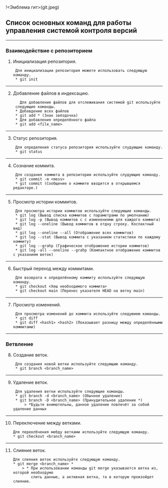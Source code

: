 !<Эмблема гит>(git.jpeg)
##  Список основных команд для работы управления системой контроля версий 

---
### Взаимодействие с репозиторием

1. Инициализация репозитория.

		Для инициализации репозитория можете использовать следующую команду.
		* git init
---
2. Добавление файлов в индексацию.

		  Для добавление файлов для отслеживания системой git используйте
		следующие команды.
		* Добавдение всех файлов 
		* git add * (Знак звёздочка)
		* Для добавления определённого файла
		* git add <file_name>
---
3. Статус репозитория.

		Для определения статуса репозитория используйте слудующие команду.
		* git status
---
4. Сознание коммита.

		Для создания коммита в репозитории используйте слудующие команду.
		* git commit -m <mess>
		* git commit (Сообщение о коммите вводится в открывшемся редакторе.)
---
5. Просмотр истории коммитов.

		Для просмотра истории коммитов используйте следующие команды.
		* git log (Вывод списка коммитов с параметрами по умолчанию)
		* git log -p (Вывод коммитов с с изменениями для каждого коммита)
		* git log --oneline (Вывод коммитов в отдну строку. Коспактный вид)
		* git log --oneline --all (Отображение всех коммитов)
		* git log --stat (Вывод коммита с указанием статистики по каждому коммиту)
		* git log --grahp (Графическое отображение истории коммитов)
		* git log -all --oneline --grahp (Компактное отображение коммитов с указанием веток)

---
6. Быстрый переход между коммитами.

		Для возврата к определённому коммиту используйте следующую команду.
		* git checkout <Хеш необходимого коммита>
		* git checkout main (Перенос указателя HEAD на ветку main)
---
7. Просмотр изменений.

		Для просмотра изменений до коммита используйте следуюиею команды.
		* git diff 
		* git diff <hash1> <hash2> (Показывает разницу между определёнными коммитами)
---

### Ветвление

8. Создание веток.

		Для создания новой ветки используйте следующию команду.
		* git branch <branch_name>
---
9. Удаление веток.

		Для удаления ветки используйте следующие команды.
		* git branch -d <branch_name> (Обычное удаление)
		* git branch -D <branch_name> (Принудительное удаление *)
			> *Будьте внимательны, данное удаление повлечёт за собой удаление данных
---
10. Переключение между ветками.

		Для переклбчения мебду ветками используйте следующую команду.
		* git checkout <branch_name>
---
11. Слияние веток.

		Для слияния веток используйте следующую команду.
		* git merge <branch_name> *
			> * При использовании команды git merge указывается ветка из, которой необходумо 
				слить данные, а активная ветка, та в которую произойдет слияние.
	